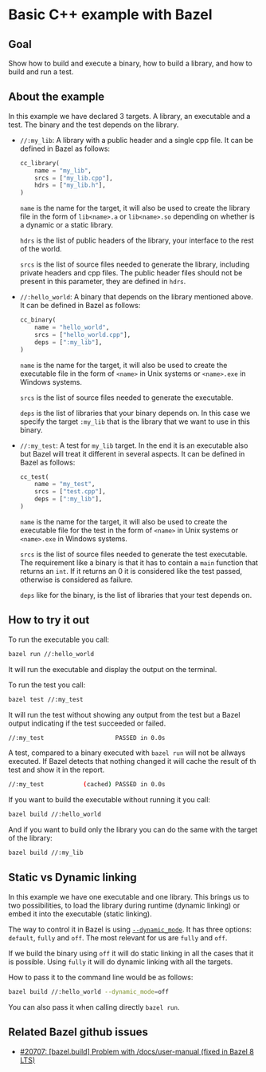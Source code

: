 # Basic C++ example with Bazel

## Goal

Show how to build and execute a binary, how to build a library, and how to build and run a test.

## About the example

In this example we have declared 3 targets. A library, an executable and a test. The binary and the test depends on the library.

* `//:my_lib`: A library with a public header and a single cpp file. It can be defined in Bazel as follows:

   ```python
   cc_library(
       name = "my_lib",
       srcs = ["my_lib.cpp"],
       hdrs = ["my_lib.h"],
   )
   ```

  `name` is the name for the target, it will also be used to create the library file in the form of `lib<name>.a` or `lib<name>.so` depending on whether is a dynamic or a static library.

  `hdrs` is the list of public headers of the library, your interface to the rest of the world.

  `srcs` is the list of source files needed to generate the library, including private headers and cpp files. The public header files should not be present in this parameter, they are defined in `hdrs`.

* `//:hello_world`: A binary that depends on the library mentioned above. It can be defined in Bazel as follows:

  ```python
  cc_binary(
      name = "hello_world",
      srcs = ["hello_world.cpp"],
      deps = [":my_lib"],
  )
  ```

  `name` is the name for the target, it will also be used to create the executable file in the form of `<name>` in Unix systems or `<name>.exe` in Windows systems.

  `srcs` is the list of source files needed to generate the executable.

  `deps` is the list of libraries that your binary depends on. In this case we specify the target `:my_lib` that is the library that we want to use in this binary.

* `//:my_test`: A test for `my_lib` target. In the end it is an executable also but Bazel will treat it different in several aspects. It can be defined in Bazel as follows:

  ```python
  cc_test(
      name = "my_test",
      srcs = ["test.cpp"],
      deps = [":my_lib"],
  )
  ```

  `name` is the name for the target, it will also be used to create the executable file for the test in the form of `<name>` in Unix systems or `<name>.exe` in Windows systems.

  `srcs` is the list of source files needed to generate the test executable. The requirement like a binary is that it has to contain a `main` function that returns an `int`. If it returns an 0 it is considered like the test passed, otherwise is considered as failure.

  `deps` like for the binary, is the list of libraries that your test depends on.

## How to try it out

To run the executable you call:

```bash
bazel run //:hello_world
```

It will run the executable and display the output on the terminal.

To run the test you call:

```bash
bazel test //:my_test
```

It will run the test without showing any output from the test but a Bazel output indicating if the test succeeded or failed.

```bash
//:my_test                    PASSED in 0.0s
```

A test, compared to a binary executed with `bazel run` will not be allways executed. If Bazel detects that nothing changed it will cache the result of th test and show it in the report.

```bash
//:my_test           (cached) PASSED in 0.0s
```

If you want to build the executable without running it you call:

```bash
bazel build //:hello_world
```

And if you want to build only the library you can do the same with the target of the library:

```bash
bazel build //:my_lib
```

## Static vs Dynamic linking

In this example we have one executable and one library. This brings us to two possibilities, to load the library during runtime (dynamic linking) or embed it into the executable (static linking).

The way to control it in Bazel is using [`--dynamic_mode`](https://bazel.build/docs/user-manual#dynamic-mode). It has three options: `default`, `fully` and `off`. The most relevant for us are `fully` and `off`.

If we build the binary using `off` it will do static linking in all the cases that it is possible. Using `fully` it will do dynamic linking with all the targets.

How to pass it to the command line would be as follows:

```bash
bazel build //:hello_world --dynamic_mode=off
```

You can also pass it when calling directly `bazel run`.

## Related Bazel github issues

* [#20707: [bazel.build] Problem with /docs/user-manual (fixed in Bazel 8 LTS)](https://github.com/bazelbuild/bazel/issues/20707)
